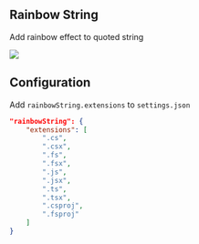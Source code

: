 ## Rainbow String 

Add rainbow effect to quoted string

![](https://raw.githubusercontent.com/wk-j/vscode-rainbow-string/master/images/Rainbow.png)

## Configuration

Add `rainbowString.extensions` to `settings.json`

```json
"rainbowString": {
    "extensions": [
        ".cs",
        ".csx",
        ".fs",
        ".fsx",
        ".js",
        ".jsx",
        ".ts",
        ".tsx",
        ".csproj",
        ".fsproj"
    ]
}
```